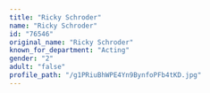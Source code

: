 ```yaml
---
title: "Ricky Schroder"
name: "Ricky Schroder"
id: "76546"
original_name: "Ricky Schroder"
known_for_department: "Acting"
gender: "2"
adult: "false"
profile_path: "/g1PRiuBhWPE4Yn9BynfoPFb4tKD.jpg"
---
```

